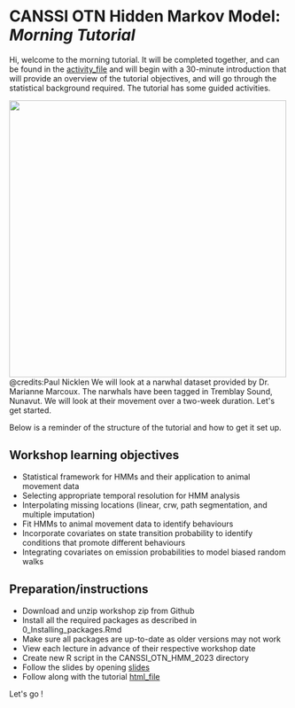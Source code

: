 # CANSSI OTN Hidden Markov Model: *Morning Tutorial*

Hi, welcome to the morning tutorial. It will be completed together, and can be found in the [activity_file](./Morning_Tutorial/Activity/Tutorial_Narwhal_morning_activity.Rmd) and will begin with a 30-minute introduction that will provide an overview of the tutorial objectives, and will go through the statistical background required. The tutorial has some guided activities.

<img src="PaulNicklen.jpeg" width="500"> 
@credits:Paul Nicklen
We will look at a narwhal dataset provided by Dr. Marianne Marcoux. The narwhals have been tagged in Tremblay Sound, Nunavut. We will look at their movement over a two-week duration. Let's get started.

Below is a reminder of the structure of the tutorial and how to get it set up. 
## Workshop learning objectives

- Statistical framework for HMMs and their application to animal movement data
- Selecting appropriate temporal resolution for HMM analysis
- Interpolating missing locations (linear, crw, path segmentation, and multiple imputation)
- Fit HMMs to animal movement data to identify behaviours
- Incorporate covariates on state transition probability to identify conditions that promote different behaviours
- Integrating covariates on emission probabilities to model biased random walks 


## Preparation/instructions

- Download and unzip workshop zip from Github
- Install all the required packages as described in 0_Installing_packages.Rmd
- Make sure all packages are up-to-date as older versions may not work
- View each lecture in advance of their respective workshop date
- Create new R script in the CANSSI_OTN_HMM_2023 directory
- Follow the slides by opening  [slides](./presentation_slides.pdf)
- Follow along with the tutorial [html_file](./Narwhal/Tutorial_Narwhal_morning.html)

Let's go !

